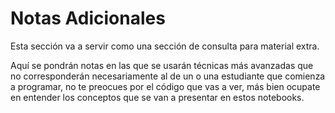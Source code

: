 # Notas Adicionales

Esta sección va a servir como una sección de consulta para material extra.

Aquí se pondrán notas en las que se usarán técnicas más avanzadas que no corresponderán necesariamente al de un o una estudiante que comienza a programar, no te preocues por el código que vas a ver, más bien ocupate en entender los conceptos que se van a presentar en estos notebooks. 
